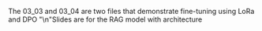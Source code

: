 The 03_03 and 03_04 are two files that demonstrate fine-tuning using LoRa and DPO
"\n"Slides are for the RAG model with architecture
